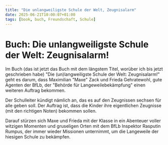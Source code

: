 ```yaml
---
title: "Die unlangweiligste Schule der Welt, Zeugnisalarm"
date: 2025-06-21T10:00:07+01:00
tags: [book, buch, Freundschaft, Schule]
---
```


# Buch: Die unlangweiligste Schule der Welt: Zeugnisalarm!

Im Buch (das ist jetzt das Buch mit dem längstem Titel, worüber ich bis jetzt geschrieben habe) "Die (un)langweiligste Schule der Welt: Zeugnisalarm!" geht es darum, dass Maximilian "Maxe" Zack und Frieda Gehratewohl, gute Agenten der BfLb, der "Behörde für Langeweilebekämpfung" einen weiteren Auftrag bekommen.

Der Schulleiter kündigt nämlich an, das es auf den Zeugnissen sechsen für alle geben soll. Der Auftrag ist, dass die Kinder ihre eigentlichen Zeugnisse (mit den richtigen Noten) bekommen sollen.
 
Darauf stürzen sich Maxe und Frieda mit der Klasse in ein Abenteuer voller witzigen Momenten und gruseligen Orten mit dem BfLb Inspektor Rasputin Rumpus, der immer wieder Missionen unternimmt, um die Langeweile der hiesigen Schule zu bekämpfen. 
